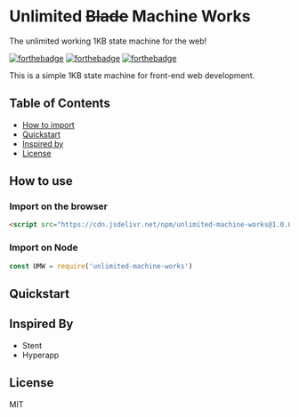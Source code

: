 # Unlimited ~~Blade~~ Machine Works
The unlimited working 1KB state machine for the web!

[![forthebadge](http://forthebadge.com/images/badges/fuck-it-ship-it.svg)](http://forthebadge.com)
[![forthebadge](http://forthebadge.com/images/badges/built-with-love.svg)](http://forthebadge.com)
[![forthebadge](http://forthebadge.com/images/badges/uses-js.svg)](http://forthebadge.com)

This is a simple 1KB state machine for front-end web development. 

## Table of Contents
- [How to import](#how-to-import)
- [Quickstart](#quickstart)
- [Inspired by](#inspired-by)
- [License](#license)

## How to use
### Import on the browser
```html
<script src="https://cdn.jsdelivr.net/npm/unlimited-machine-works@1.0.0/umw.min.js" async></script>
```
### Import on Node
```js
const UMW = require('unlimited-machine-works')
```

## Quickstart

## Inspired By
- Stent
- Hyperapp

## License
MIT